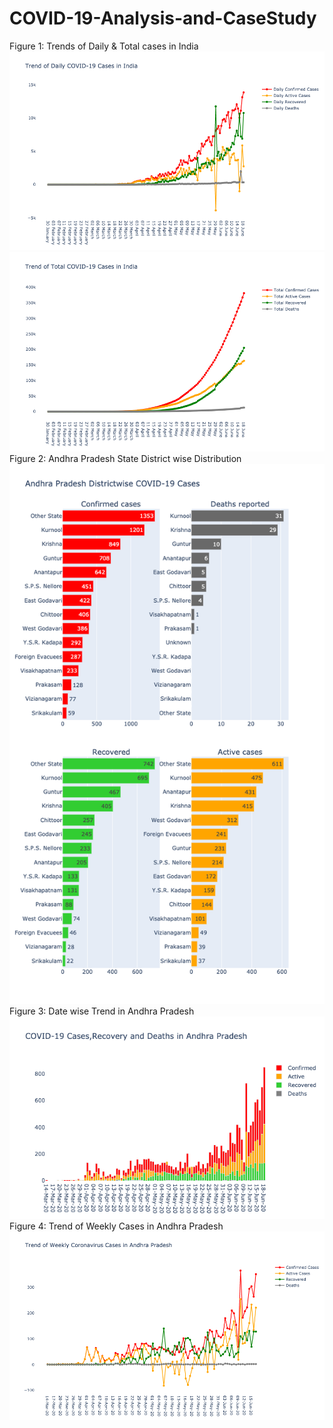 # COVID-19-Analysis-and-CaseStudy
 Figure 1: Trends of Daily & Total cases in India
![alt text](https://github.com/ravivarmathotakura/COVID-19-Analysis-and-CaseStudy/blob/master/images/Trend%20of%20Daily%20Cases%20in%20India.png?raw=true)
![alt text](https://github.com/ravivarmathotakura/COVID-19-Analysis-and-CaseStudy/blob/master/images/Trend%20of%20Total%20Cases%20in%20India.png?raw=true)
Figure 2: Andhra Pradesh State District wise Distribution
![alt text](https://github.com/ravivarmathotakura/COVID-19-Analysis-and-CaseStudy/blob/master/images/District%20wise%20Distribution%20in%20Andhra%20Pradesh.png?raw=true)
Figure 3: Date wise Trend in Andhra Pradesh
![alt text](https://github.com/ravivarmathotakura/COVID-19-Analysis-and-CaseStudy/blob/master/images/Date%20wise%20Trend%20in%20Andhra%20Pradesh.png?raw=true)
Figure 4: Trend of Weekly Cases in Andhra Pradesh
![alt text](https://github.com/ravivarmathotakura/COVID-19-Analysis-and-CaseStudy/blob/master/images/Trend%20of%20Weekly%20Cases%20in%20Andhra%20Pradesh.png?raw=true)

